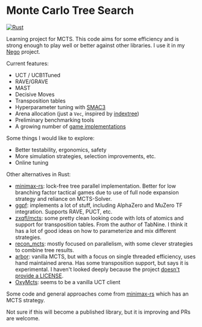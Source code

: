 # Monte Carlo Tree Search
[![Rust](https://github.com/thomasmarsh/mcts/actions/workflows/rust.yml/badge.svg)](https://github.com/thomasmarsh/mcts/actions/workflows/rust.yml)

Learning project for MCTS. This code aims for some efficiency and is strong
enough to play well or better against other libraries. I use it in my
[Nego](https://github.com/thomasmarsh/nego) project.

Current features:

* UCT / UCB1Tuned
* RAVE/GRAVE
* MAST
* Decisive Moves
* Transposition tables
* Hyperparameter tuning with [SMAC3](https://automl.github.io/SMAC3/main/)
* Arena allocation (just a `Vec`, inspired by [indextree](https://github.com/saschagrunert/indextree))
* Preliminary benchmarking tools
* A growing number of [game implementations](src/games)

Some things I would like to explore:

- Better testability, ergonomics, safety
- More simulation strategies, selection improvements, etc.
- Online tuning

Other alternatives in Rust:
- [minimax-rs](https://github.com/edre/minimax-rs): lock-free tree parallel implementation. Better for low branching factor tactical games due to use of full node expansion strategy and reliance on MCTS-Solver.
- [ggpf](https://github.com/TheLortex/rust-mcts): implements a lot of stuff, including
  AlphaZero and MuZero TF integration. Supports RAVE, PUCT, etc.
- [zxqfl/mcts](https://github.com/zxqfl/mcts): some pretty clean looking code
  with lots of atomics and support for transposition tables. From the author
  of TabNine. I think it has a lot of good ideas on how to parameterize and mix
  different strategies.
- [recon_mcts](https://github.com/trtsl/recon_mcts): mostly focused on parallelism,
  with some clever strategies to combine tree results.
- [arbor](https://github.com/prestonmlangford/arbor/): vanilla MCTS, but with a focus
  on single threaded efficiency, uses hand maintained arena. Has some transposition
  support, but says it is experimental. I haven't looked deeply because the project
  [doesn't provide a LICENSE](https://github.com/prestonmlangford/arbor/issues/2).
- [OxyMcts](https://github.com/Sagebati/OxyMcts): seems to be a vanilla UCT client

Some code and general approaches come from
[minimax-rs](https://github.com/edre/minimax-rs) which has an MCTS strategy.

Not sure if this will become a published library, but it is improving and PRs are welcome.
